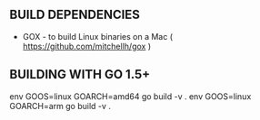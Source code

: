 
## BUILD DEPENDENCIES

* GOX - to build Linux binaries on a Mac ( https://github.com/mitchellh/gox )

## BUILDING WITH GO 1.5+

env GOOS=linux GOARCH=amd64 go build -v .
env GOOS=linux GOARCH=arm go build -v .
